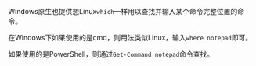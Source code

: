 Windows原生也提供想Linux`which`一样用以查找并输入某个命令完整位置的命令。

在Windows下如果使用的是cmd，则用法类似Linux，输入`where notepad`即可。

如果使用的是PowerShell，则通过`Get-Command notepad`命令查找。